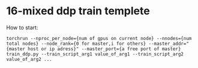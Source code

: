 # 16-mixed ddp train templete

How to start:
```
torchrun --nproc_per_node={num of gpus on current node} --nnodes={num total nodes} --node_rank={0 for master,i for others} --master_addr="{master host or ip adress}" --master_port={a free port of master} train_ddp.py --train_script_arg1 value_of_arg1 --train_script_arg2 value_of_arg2 ...
```
